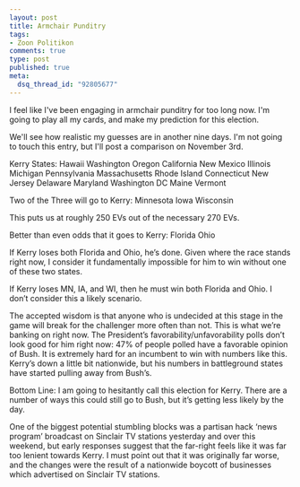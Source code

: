 ```yaml
--- 
layout: post
title: Armchair Punditry
tags: 
- Zoon Politikon
comments: true
type: post
published: true
meta: 
  dsq_thread_id: "92805677"
---
```

I feel like I've been engaging in armchair punditry for too long now. I'm going to play all my cards, and make my prediction for this election.

  We'll see how realistic my guesses are in another nine days. I'm not going to touch this entry, but I'll post a comparison on November 3rd.

  Kerry States:
  Hawaii
  Washington
  Oregon
  California
  New Mexico
  Illinois
  Michigan
  Pennsylvania
  Massachusetts
  Rhode Island
  Connecticut
  New Jersey
  Delaware
  Maryland
  Washington DC
  Maine
  Vermont

  Two of the Three will go to Kerry:
  Minnesota
  Iowa
  Wisconsin

  This puts us at roughly 250 EVs out of the necessary 270 EVs.

  Better than even odds that it goes to Kerry:
  Florida
  Ohio

  If Kerry loses both Florida and Ohio, he’s done. Given where the race stands right now, I consider it fundamentally impossible for him to win without one of these two states.

  If Kerry loses MN, IA, and WI, then he must win both Florida and Ohio. I don’t consider this a likely scenario.

  The accepted wisdom is that anyone who is undecided at this stage in the game will break for the challenger more often than not. This is what we’re banking on right now. The President’s favorability/unfavorability polls don’t look good for him right now: 47% of people polled have a favorable opinion of Bush. It is extremely hard for an incumbent to win with numbers like this. Kerry’s down a little bit nationwide, but his numbers in battleground states have started pulling away from Bush’s.

  Bottom Line:
  I am going to hesitantly call this election for Kerry. There are a number of ways this could still go to Bush, but it’s getting less likely by the day.

  One of the biggest potential stumbling blocks was a partisan hack ‘news program’ broadcast on Sinclair TV stations yesterday and over this weekend, but early responses suggest that the far-right feels like it was far too lenient towards Kerry. I must point out that it was originally far worse, and the changes were the result of a nationwide boycott of businesses which advertised on Sinclair TV stations.
